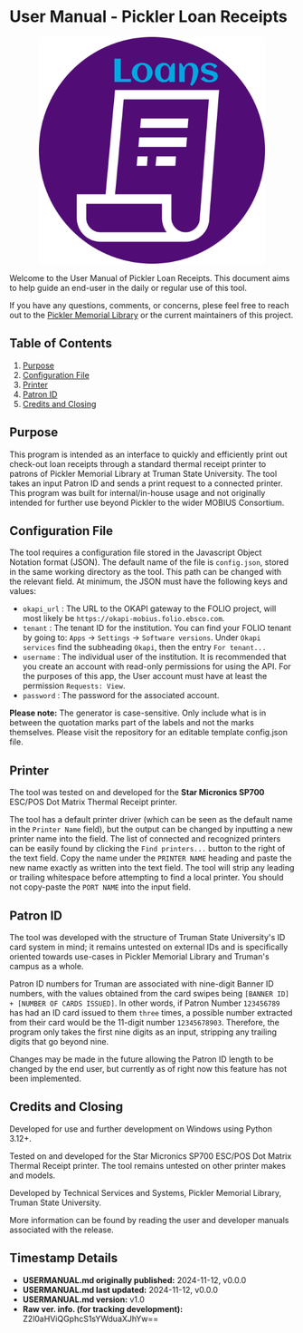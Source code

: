 # User Manual - Pickler Loan Receipts

<div align="center">
    <img src="images_not_bundled/logo-color-circle.png"
    width="400px"
    alt="Loan Receipts Logo by github@jaq-lagnirac">
</div>

Welcome to the User Manual of Pickler Loan Receipts. This document aims to help
guide an end-user in the daily or regular use of this tool.

If you have any questions, comments, or concerns, plese feel free to reach
out to the [Pickler Memorial Library](https://library.truman.edu)
or the current maintainers of this project.

## Table of Contents

1. [Purpose](#purpose)
1. [Configuration File](#configuration-file)
1. [Printer](#printer)
1. [Patron ID](#patron-id)
1. [Credits and Closing](#credits-and-closing)

## Purpose

This program is intended as an interface to quickly and efficiently print
out check-out loan receipts through a standard thermal receipt printer to
patrons of Pickler Memorial Library at Truman State University. The tool takes
an input Patron ID and sends a print request to a connected printer. This
program was built for internal/in-house usage and not originally intended for
further use beyond Pickler to the wider MOBIUS Consortium.

## Configuration File

The tool requires a configuration file stored in the Javascript Object Notation
format (JSON). The default name of the file is `config.json`, stored in the
same working directory as the tool. This path can be changed with the relevant
field. At minimum, the JSON must have the following keys and values:

- `okapi_url` : The URL to the OKAPI gateway to the FOLIO project, will
    most likely be `https://okapi-mobius.folio.ebsco.com`.
- `tenant` : The tenant ID for the institution. You can find your FOLIO tenant
    by going to: `Apps` &rarr; `Settings` &rarr; `Software versions`. Under
    `Okapi services` find the subheading `Okapi`, then the entry
    `For tenant...`
- `username` : The individual user of the institution. It is recommended that
    you create an account with read-only permissions for using the API. For
    the purposes of this app, the User account must have at least the
    permission `Requests: View`.
- `password` : The password for the associated account.

**Please note:** The generator is case-sensitive. Only include what is in
between the quotation marks part of the labels and not the marks themselves.
Please visit the repository for an editable template config.json file.

## Printer

The tool was tested on and developed for the
**Star Micronics SP700** ESC/POS Dot Matrix Thermal Receipt printer.

The tool has a default printer driver (which can be seen as the default name
in the `Printer Name` field), but the output can be changed by inputting a new
printer name into the field. The list of connected and recognized printers can
be easily found by clicking the `Find printers...` button to the right of the
text field. Copy the name under the `PRINTER NAME` heading and paste the new
name exactly as written into the text field. The tool will strip any leading or
trailing whitespace before attempting to find a local printer. You should not
copy-paste the `PORT NAME` into the input field.

## Patron ID

The tool was developed with the structure of Truman State University's ID card
system in mind; it remains untested on external IDs and is specifically
oriented towards use-cases in Pickler Memorial Library and Truman's campus as a
whole.

Patron ID numbers for Truman are associated with nine-digit Banner ID numbers,
with the values obtained from the card swipes being
`[BANNER ID] + [NUMBER OF CARDS ISSUED]`.
In other words, if Patron Number `123456789` has had an ID card
issued to them `three` times, a possible number extracted from their card would
be the 11-digit number `12345678903`. Therefore, the program only takes the
first nine digits as an input, stripping any trailing digits that go beyond
nine.

Changes may be made in the future allowing the Patron ID length to be changed
by the end user, but currently as of right now this feature has not been
implemented.

## Credits and Closing

Developed for use and further development on Windows using Python 3.12+.

Tested on and developed for the Star Micronics SP700 ESC/POS Dot Matrix
Thermal Receipt printer. The tool remains untested on other printer makes
and models.

Developed by Technical Services and Systems, Pickler Memorial Library,
Truman State University.

More information can be found by reading the user and developer manuals
associated with the release.

## Timestamp Details

- **USERMANUAL.md originally published:** 2024-11-12, v0.0.0
- **USERMANUAL.md last updated:** 2024-11-12, v0.0.0
- **USERMANUAL.md version:** v1.0
- **Raw ver. info. (for tracking development):** Z2l0aHViQGphcS1sYWduaXJhYw==